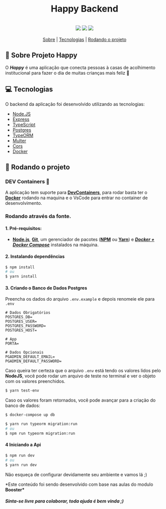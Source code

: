 <h1 style="text-align:center">Happy Backend</h1>
<br>
<div align="center">
    <img src="https://img.shields.io/badge/Server-nodejs-success">
    <img src="https://img.shields.io/badge/%3C%3E-typescript-blueviolet">
    <img src="https://img.shields.io/badge/Database-Postgres-blue">
</div>
<br>

<div align="center">
    <a href="#sobre">Sobre</a> | <a href="#tecnologias">Tecnologias</a> | <a href="#run">Rodando o projeto</a>
</div>

<a id="sobre"></a>

## 💜 Sobre Projeto Happy

O **_Happy_** é uma aplicação que conecta pessoas à casas de acolhimento institucional para fazer o dia de muitas crianças mais feliz 💜

<a id="tecnologias"></a>

## :computer: Tecnologias

O backend da aplicação foi desenvolvido utilizando as tecnologias:

- [Node.JS](https://nodejs.org/en/docs/)
- [Express](https://expressjs.com/)
- [TypeScript](https://www.typescriptlang.org/)
- [Postgres](https://www.postgresql.org)
- [TypeORM](https://typeorm.io/#/)
- [Multer](https://www.npmjs.com/package/multer)
- [Cors](https://github.com/expressjs/cors)
- [Docker](https://www.docker.com)

<a id="run"></a>

## :running: Rodando o projeto

### DEV Containers 🤯

A aplicação tem suporte para **[DevContainers](https://code.visualstudio.com/docs/remote/containers)**, para rodar basta ter o **[Docker](https://www.docker.com)** rodando na maquina e o VsCode para entrar no container de desenvolvimento.

### Rodando através da fonte.

#### 1. Pré-requisitos:

- **[Node.js](https://nodejs.org/en/)**, **[Git](https://git-scm.com/)**, um gerenciador de pacotes (**[NPM](https://www.npmjs.com/)** ou **[Yarn](https://yarnpkg.com/)**) e **_[Docker + Docker Compose](https://www.docker.com)_** instalados na máquina.

#### 2. Instalando dependências

```bash
$ npm install
# ou
$ yarn install
```

#### 3. Criando o Banco de Dados Postgres

Preencha os dados do arquivo `.env.example` e depois renomeie ele para `.env`

```.env
# Dados Obrigatórios
POSTGRES_DB=
POSTGRES_USER=
POSTGRES_PASSWORD=
POSTGRES_HOST=

# App
PORTA=

# Dados Opcionais
PGADMIN_DEFAULT_EMAIL=
PGADMIN_DEFAULT_PASSWORD=

```

Caso queira ter certeza que o arquivo `.env` está tendo os valores lidos pelo **NodeJS**, você pode rodar um arquivo de teste no terminal e ver o objeto com os valores preenchidos.

```bash
$ yarn test-env
```

Caso os valores foram retornados, você pode avançar para a criação do banco de dados:

```bash
$ docker-compose up db
```

```bash
$ yarn run typeorm migration:run
# ou
$ npm run typeorm migration:run
```

#### 4 Iniciando a Api

```bash
$ npm run dev
# ou
$ yarn run dev
```

Não esqueça de configurar devidamente seu ambiente e vamos lá ;)

\*Este conteúdo foi sendo desenvolvido com base nas aulas do modulo **Booster\***

#### _Sinta-se livre para colaborar, toda ajuda é bem vinda ;)_

<br/>
